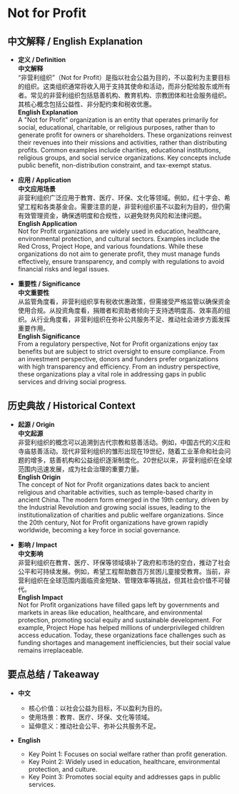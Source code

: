 # Not for Profit

## 中文解释 / English Explanation

* **定义 / Definition**  
  **中文解释**  
  “非营利组织”（Not for Profit）是指以社会公益为目的，不以盈利为主要目标的组织。这类组织通常将收入用于支持其使命和活动，而非分配给股东或所有者。常见的非营利组织包括慈善机构、教育机构、宗教团体和社会服务组织。其核心概念包括公益性、非分配约束和税收优惠。  
  **English Explanation**  
  A "Not for Profit" organization is an entity that operates primarily for social, educational, charitable, or religious purposes, rather than to generate profit for owners or shareholders. These organizations reinvest their revenues into their missions and activities, rather than distributing profits. Common examples include charities, educational institutions, religious groups, and social service organizations. Key concepts include public benefit, non-distribution constraint, and tax-exempt status.

* **应用 / Application**  
  **中文应用场景**  
  非营利组织广泛应用于教育、医疗、环保、文化等领域。例如，红十字会、希望工程和各类基金会。需要注意的是，非营利组织虽不以盈利为目的，但仍需有效管理资金，确保透明度和合规性，以避免财务风险和法律问题。  
  **English Application**  
  Not for Profit organizations are widely used in education, healthcare, environmental protection, and cultural sectors. Examples include the Red Cross, Project Hope, and various foundations. While these organizations do not aim to generate profit, they must manage funds effectively, ensure transparency, and comply with regulations to avoid financial risks and legal issues.

* **重要性 / Significance**  
  **中文重要性**  
  从监管角度看，非营利组织享有税收优惠政策，但需接受严格监管以确保资金使用合规。从投资角度看，捐赠者和资助者倾向于支持透明度高、效率高的组织。从行业角度看，非营利组织在弥补公共服务不足、推动社会进步方面发挥重要作用。  
  **English Significance**  
  From a regulatory perspective, Not for Profit organizations enjoy tax benefits but are subject to strict oversight to ensure compliance. From an investment perspective, donors and funders prefer organizations with high transparency and efficiency. From an industry perspective, these organizations play a vital role in addressing gaps in public services and driving social progress.

## 历史典故 / Historical Context

* **起源 / Origin**  
  **中文起源**  
  非营利组织的概念可以追溯到古代宗教和慈善活动。例如，中国古代的义庄和寺庙慈善活动。现代非营利组织的雏形出现在19世纪，随着工业革命和社会问题的增多，慈善机构和公益组织逐渐制度化。20世纪以来，非营利组织在全球范围内迅速发展，成为社会治理的重要力量。  
  **English Origin**  
  The concept of Not for Profit organizations dates back to ancient religious and charitable activities, such as temple-based charity in ancient China. The modern form emerged in the 19th century, driven by the Industrial Revolution and growing social issues, leading to the institutionalization of charities and public welfare organizations. Since the 20th century, Not for Profit organizations have grown rapidly worldwide, becoming a key force in social governance.

* **影响 / Impact**  
  **中文影响**  
  非营利组织在教育、医疗、环保等领域填补了政府和市场的空白，推动了社会公平和可持续发展。例如，希望工程帮助数百万贫困儿童接受教育。当前，非营利组织在全球范围内面临资金短缺、管理效率等挑战，但其社会价值不可替代。  
  **English Impact**  
  Not for Profit organizations have filled gaps left by governments and markets in areas like education, healthcare, and environmental protection, promoting social equity and sustainable development. For example, Project Hope has helped millions of underprivileged children access education. Today, these organizations face challenges such as funding shortages and management inefficiencies, but their social value remains irreplaceable.

## 要点总结 / Takeaway

* **中文**  
  - 核心价值：以社会公益为目标，不以盈利为目的。  
  - 使用场景：教育、医疗、环保、文化等领域。  
  - 延伸意义：推动社会公平、弥补公共服务不足。  

* **English**  
  - Key Point 1: Focuses on social welfare rather than profit generation.  
  - Key Point 2: Widely used in education, healthcare, environmental protection, and culture.  
  - Key Point 3: Promotes social equity and addresses gaps in public services.